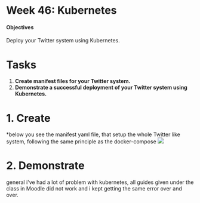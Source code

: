 # Week 46: Kubernetes

#### Objectives
Deploy your Twitter system using Kubernetes.

# Tasks
1. **Create manifest files for your Twitter system.**
2. **Demonstrate a successful deployment of your Twitter system using Kubernetes.**





# 1. Create
*below you see the manifest yaml file, that setup the whole Twitter like system, following the same principle as the docker-compose
![](/account_service.yml)

# 2. Demonstrate
general i've had a lot of problem with kubernetes, all guides given under the class in Moodle did not work and i kept getting the same error over and over.

